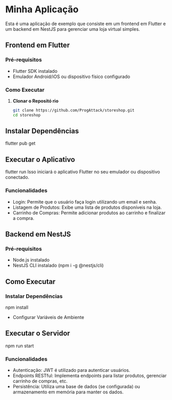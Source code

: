 
# Minha Aplicação

Esta é uma aplicação de exemplo que consiste em um frontend em Flutter e um backend em NestJS para gerenciar uma loja virtual simples.

## Frontend em Flutter

### Pré-requisitos

- Flutter SDK instalado
- Emulador Android/iOS ou dispositivo físico configurado

### Como Executar

1. **Clonar o Repositó rio**

   ```bash
   git clone https://github.com/ProgAttack/storeshop.git
   cd storeshop

## Instalar Dependências

 flutter pub get

## Executar o Aplicativo

 flutter run
Isso iniciará o aplicativo Flutter no seu emulador ou dispositivo conectado.

### Funcionalidades
 - Login: Permite que o usuário faça login utilizando um email e senha.
 - Listagem de Produtos: Exibe uma lista de produtos disponíveis na loja.
 - Carrinho de Compras: Permite adicionar produtos ao carrinho e finalizar a compra.


## Backend em NestJS
  ### Pré-requisitos
 - Node.js instalado 
 - NestJS CLI instalado (npm i -g @nestjs/cli)

   
## Como Executar

  ### Instalar Dependências

 npm install
 - Configurar Variáveis de Ambiente

 ## Executar o Servidor

npm run start

### Funcionalidades
 - Autenticação: JWT é utilizado para autenticar usuários.
 - Endpoints RESTful: Implementa endpoints para listar produtos, gerenciar carrinho de compras, etc.
 - Persistência: Utiliza uma base de dados (se configurada) ou armazenamento em memória para manter os dados.
